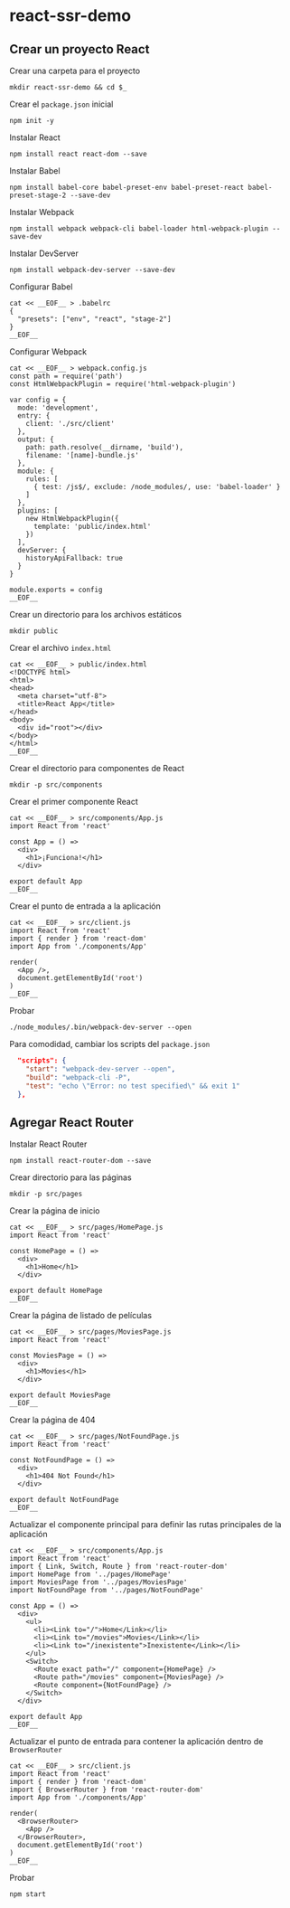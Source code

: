 # react-ssr-demo

## Crear un proyecto React

Crear una carpeta para el proyecto

```
mkdir react-ssr-demo && cd $_
```

Crear el `package.json` inicial

```
npm init -y
```

Instalar React

```
npm install react react-dom --save
```

Instalar Babel

```
npm install babel-core babel-preset-env babel-preset-react babel-preset-stage-2 --save-dev
```

Instalar Webpack

```
npm install webpack webpack-cli babel-loader html-webpack-plugin --save-dev
```

Instalar DevServer

```
npm install webpack-dev-server --save-dev
```

Configurar Babel

```
cat << __EOF__ > .babelrc
{
  "presets": ["env", "react", "stage-2"]
}
__EOF__
```

Configurar Webpack

```
cat << __EOF__ > webpack.config.js
const path = require('path')
const HtmlWebpackPlugin = require('html-webpack-plugin')

var config = {
  mode: 'development',
  entry: {
    client: './src/client'
  },
  output: {
    path: path.resolve(__dirname, 'build'),
    filename: '[name]-bundle.js'
  },
  module: {
    rules: [
      { test: /js$/, exclude: /node_modules/, use: 'babel-loader' }
    ]
  },
  plugins: [
    new HtmlWebpackPlugin({
      template: 'public/index.html'
    })
  ],
  devServer: {
    historyApiFallback: true
  }
}

module.exports = config
__EOF__
```

Crear un directorio para los archivos estáticos

```
mkdir public
```

Crear el archivo `index.html`

```
cat << __EOF__ > public/index.html
<!DOCTYPE html>
<html>
<head>
  <meta charset="utf-8">
  <title>React App</title>
</head>
<body>
  <div id="root"></div>
</body>
</html>
__EOF__
```

Crear el directorio para componentes de React

```
mkdir -p src/components
```

Crear el primer componente React

```
cat << __EOF__ > src/components/App.js
import React from 'react'

const App = () =>
  <div>
    <h1>¡Funciona!</h1>
  </div>

export default App
__EOF__
```

Crear el punto de entrada a la aplicación

```
cat << __EOF__ > src/client.js
import React from 'react'
import { render } from 'react-dom'
import App from './components/App'

render(
  <App />,
  document.getElementById('root')
)
__EOF__
```

Probar

```
./node_modules/.bin/webpack-dev-server --open
```

Para comodidad, cambiar los scripts del `package.json`

```json
  "scripts": {
    "start": "webpack-dev-server --open",
    "build": "webpack-cli -P",
    "test": "echo \"Error: no test specified\" && exit 1"
  },
```

## Agregar React Router

Instalar React Router

```
npm install react-router-dom --save
```

Crear directorio para las páginas

```
mkdir -p src/pages
```

Crear la página de inicio

```
cat << __EOF__ > src/pages/HomePage.js
import React from 'react'

const HomePage = () =>
  <div>
    <h1>Home</h1>
  </div>

export default HomePage
__EOF__
```

Crear la página de listado de películas

```
cat << __EOF__ > src/pages/MoviesPage.js
import React from 'react'

const MoviesPage = () =>
  <div>
    <h1>Movies</h1>
  </div>

export default MoviesPage
__EOF__
```

Crear la página de 404

```
cat << __EOF__ > src/pages/NotFoundPage.js
import React from 'react'

const NotFoundPage = () =>
  <div>
    <h1>404 Not Found</h1>
  </div>

export default NotFoundPage
__EOF__
```

Actualizar el componente principal para definir las rutas principales de la aplicación

```
cat << __EOF__ > src/components/App.js
import React from 'react'
import { Link, Switch, Route } from 'react-router-dom'
import HomePage from '../pages/HomePage'
import MoviesPage from '../pages/MoviesPage'
import NotFoundPage from '../pages/NotFoundPage'

const App = () =>
  <div>
    <ul>
      <li><Link to="/">Home</Link></li>
      <li><Link to="/movies">Movies</Link></li>
      <li><Link to="/inexistente">Inexistente</Link></li>
    </ul>
    <Switch>
      <Route exact path="/" component={HomePage} />
      <Route path="/movies" component={MoviesPage} />
      <Route component={NotFoundPage} />
    </Switch>
  </div>

export default App
__EOF__
```

Actualizar el punto de entrada para contener la aplicación dentro de `BrowserRouter`

```
cat << __EOF__ > src/client.js
import React from 'react'
import { render } from 'react-dom'
import { BrowserRouter } from 'react-router-dom'
import App from './components/App'

render(
  <BrowserRouter>
    <App />
  </BrowserRouter>,
  document.getElementById('root')
)
__EOF__
```

Probar

```
npm start
```
